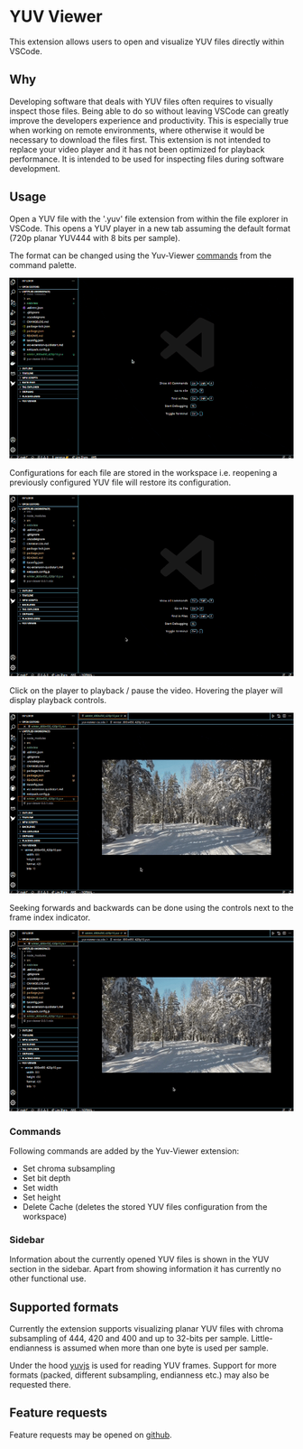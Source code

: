 # YUV Viewer

This extension allows users to open and visualize YUV files directly within VSCode.

## Why

Developing software that deals with YUV files often requires to visually inspect those files. Being able to do so without leaving VSCode can greatly improve the developers experience and productivity. This is especially true when working on remote environments, where otherwise it would be necessary to download the files first. This extension is not intended to replace your video player and it has not been optimized for playback performance. It is intended to be used for inspecting files during software development.

## Usage

Open a YUV file with the '.yuv' file extension from within the file explorer in VSCode. This opens a YUV player in a new tab assuming the default format (720p planar YUV444 with 8 bits per sample).

The format can be changed using the Yuv-Viewer [commands](#commands) from the command palette.

![commands: change YUV parameters](https://github.com/parence/yuv-viewer-vscode/blob/main/assets/commands.gif?raw=true)


Configurations for each file are stored in the workspace i.e. reopening a previously configured YUV file will restore its configuration.

![reopen a YUV file](https://github.com/parence/yuv-viewer-vscode/blob/main/assets/reopen.gif?raw=true)

Click on the player to playback / pause the video. Hovering the player will display playback controls.

![play / pause](https://github.com/parence/yuv-viewer-vscode/blob/main/assets/play.gif?raw=true)

Seeking forwards and backwards can be done using the controls next to the frame index indicator.

![seek](https://github.com/parence/yuv-viewer-vscode/blob/main/assets/seek.gif?raw=true)

### Commands

Following commands are added by the Yuv-Viewer extension:

- Set chroma subsampling
- Set bit depth
- Set width
- Set height
- Delete Cache (deletes the stored YUV files configuration from the workspace)

### Sidebar

Information about the currently opened YUV files is shown in the YUV section in the sidebar. Apart from showing information it has currently no other functional use.


## Supported formats

Currently the extension supports visualizing planar YUV files with chroma subsampling of 444, 420 and 400 and up to 32-bits per sample. Little-endianness is assumed when more than one byte is used per sample.

Under the hood [yuvjs](https://github.com/parence/yuvjs) is used for reading YUV frames. Support for more formats (packed, different subsampling, endianness etc.) may also be requested there.

## Feature requests

Feature requests may be opened on [github](https://github.com/parence/yuv-viewer-vscode).

